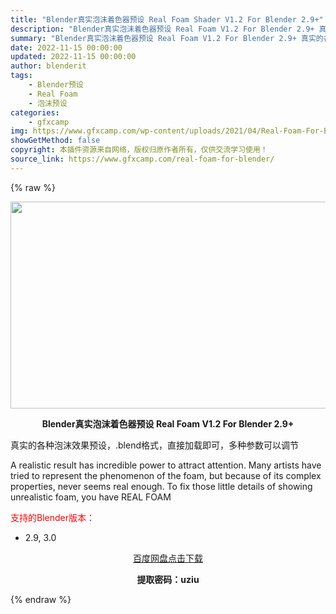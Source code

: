 ```yaml
---
title: "Blender真实泡沫着色器预设 Real Foam Shader V1.2 For Blender 2.9+"
description: "Blender真实泡沫着色器预设 Real Foam V1.2 For Blender 2.9+ 真实的各种泡沫效果预设，.blend格式，直接加载即可，多种参数可以调节 A realistic re..."
summary: "Blender真实泡沫着色器预设 Real Foam V1.2 For Blender 2.9+ 真实的各种泡沫效果预设，.blend格式，直接加载即可，多种参数可以调节 A realistic re..."
date: 2022-11-15 00:00:00
updated: 2022-11-15 00:00:00
author: blenderit
tags: 
    - Blender预设
    - Real Foam
    - 泡沫预设
categories:
    - gfxcamp
img: https://www.gfxcamp.com/wp-content/uploads/2021/04/Real-Foam-For-Blender.jpg
showGetMethod: false
copyright: 本插件资源来自网络，版权归原作者所有，仅供交流学习使用！
source_link: https://www.gfxcamp.com/real-foam-for-blender/
---
```


{% raw %}
<div><p><img decoding="async" class="aligncenter size-full wp-image-94728" src="https://www.gfxcamp.com/wp-content/uploads/2021/04/Real-Foam-For-Blender.jpg" data-src="https://www.gfxcamp.com/wp-content/uploads/2021/04/Real-Foam-For-Blender.jpg" alt="" width="590" height="331" data-srcset="https://www.gfxcamp.com/wp-content/uploads/2021/04/Real-Foam-For-Blender.jpg 590w, https://www.gfxcamp.com/wp-content/uploads/2021/04/Real-Foam-For-Blender-150x84.jpg 150w" data-sizes="(max-width: 590px) 100vw, 590px"></p><p style="text-align: center;"><strong>Blender真实泡沫着色器预设 Real Foam V1.2 For Blender 2.9+</strong></p><p>真实的各种泡沫效果预设，.blend格式，直接加载即可，多种参数可以调节</p><p>A realistic result has incredible power to attract attention. Many artists have tried to represent the phenomenon of the foam, but because of its complex properties, never seems real enough. To fix those little details of showing unrealistic foam, you have REAL FOAM</p><p style="text-align: left;"><span style="color: #ff0000;">支持的Blender版本：</span></p><ul>
<li style="text-align: left;">2.9, 3.0</li>
</ul><p style="text-align: center;"><a class="maxbutton-3 maxbutton maxbutton-baidu" target="_blank" rel="noopener" href="https://pan.baidu.com/s/1Rxq61seHEigCYW2QyNI8mA?pwd=uziu"><span class="mb-text">百度网盘点击下载</span></a></p><p style="text-align: center;"><strong>提取密码：uziu</strong></p></div>
<div style="display: none">gfxcamp</div>
{% endraw %}